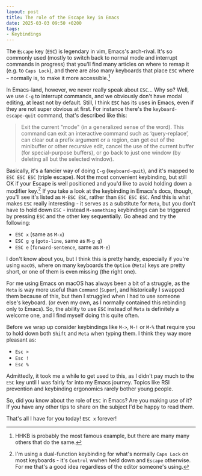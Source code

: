 ```yaml
---
layout: post
title: The role of the Escape key in Emacs
date: 2025-03-03 09:50 +0200
tags:
- Keybindings
---
```


The `Escape` key (`ESC`) is legendary in vim, Emacs's arch-rival.
It's so commonly used (mostly to switch back to normal mode and interrupt commands in progress)
that you'll find many articles on where to remap it (e.g. to `Caps Lock`), and there are also
many keyboards that place `ESC` where `~` normally is, to make it more accessible.[^1]

In Emacs-land, however, we never really speak about `ESC`... Why so? Well, we use `C-g` to interrupt
commands, and we obviously don't have modal editing, at least not by default. Still, I think
`ESC` has its uses in Emacs, even if they are not super obvious at first. For instance there's the
`keyboard-escape-quit` command, that's described like this:

> Exit the current "mode" (in a generalized sense of the word).
> This command can exit an interactive command such as ‘query-replace’,
> can clear out a prefix argument or a region,
> can get out of the minibuffer or other recursive edit,
> cancel the use of the current buffer (for special-purpose buffers),
> or go back to just one window (by deleting all but the selected window).

Basically, it's a fancier way of doing `C-g` (`keyboard-quit`), and it's mapped to
`ESC ESC ESC` (triple escape). Not the most convenient keybinding, but still OK if your
Escape is well positioned and you'd like to avoid holding down a modifier key.[^2]
If you take a look at the keybinding in Emacs's docs, though, you'll see it's listed
as `M-ESC ESC`, rather than `ESC ESC ESC`. And this is what makes `ESC` really interesting -
it serves as a substitute for `Meta`, but you don't have to hold down `ESC` - instead `M-something`
keybindings can be triggered by pressing `ESC` and the other key sequentially. Go ahead and try
the following:

- `ESC x` (same as `M-x`)
- `ESC g g` (`goto-line`, same as `M-g g`)
- `ESC e` (`forward-sentence`, same as `M-e`)

I don't know about you, but I think this is pretty handy, especially if you're using
`macOS`, where on many keyboards the `Option` (`Meta`) keys are pretty short, or one of them
is even missing (the right one).

For me using Emacs on macOS has always been a bit of a struggle, as the `Meta` is way more useful
than `Command` (`Super`), and historically I swapped them because of this, but then I struggled
when I had to use someone else's keyboard. (or even my own, as I normally contained this rebinding only to Emacs). So, the ability to use `ESC` instead of `Meta` is definitely a welcome one, and I find myself
doing this quite often.

Before we wrap up consider keybindings like `M->`, `M-!` or `M-%` that require you to
hold down both `Shift` and `Meta` when typing them. I think they way more pleasant as:

- `Esc >`
- `Esc !`
- `Esc %`

Admittedly, it took me a while to get used to this, as I didn't pay much to the
`ESC` key until I was fairly far into my Emacs journey. Topics like RSI
prevention and keybinding ergonomics rarely bother young people.

So, did you know about the role of `ESC` in Emacs? Are you making use of it? If you have any other
tips to share on the subject I'd be happy to read them.

That's all I have for you today! `ESC x` forever!

[^1]: HHKB is probably the most famous example, but there are many many others that do the same.
[^2]: I'm using a dual-function keybinding for what's normally `Caps Lock` on most keyboards - it's `Control` wwhen held down and `Escape` otherwise. For me that's a good idea regardless of the editor someone's using.
